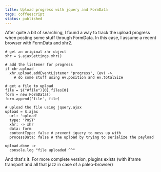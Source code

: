 ```yaml
---
title: Upload progress with jquery and FormData
tags: coffeescript
status: published
---
```


After quite a bit of searching, I found a way to track the upload progress when posting some stuff through FormData. In this case, I assume a recent browser with FormData and xhr2.

```
# get an original xhr object
xhr = $.ajaxSettings.xhr()

# add the listener for progress
if xhr.upload
  xhr.upload.addEventListener "progress", (ev) ->
    # do some stuff using ev.position and ev.totalSize

# get a file to upload
file = $("#file")[0].files[0]
form = new FormData()
form.append('file', file)

# upload the file using jquery.ajax
upload = $.ajax
  url: 'upload'
  type: 'POST'
  xhr: -> xhr
  data: form
  contentType: false # prevent jquery to mess up with
  processData: false # the upload by trying to serialize the payload

upload.done ->
  console.log "file uploaded ^^"
```

And that's it. For more complete version, plugins exists (with iframe transport and all that jazz in case of a paleo-browser)